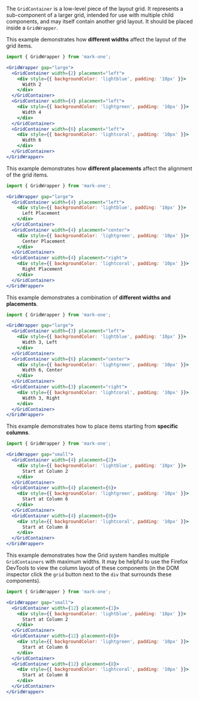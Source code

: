 The `GridContainer` is a low-level piece of the layout grid. It represents a sub-component of a larger grid, intended for use with multiple child components, and may itself contain another grid layout. It should be placed inside a `GridWrapper`.

This example demonstrates how **different widths** affect the layout of the grid items.

```jsx
import { GridWrapper } from 'mark-one';

<GridWrapper gap="large">
  <GridContainer width={2} placement="left">
    <div style={{ backgroundColor: 'lightblue', padding: '10px' }}>
      Width 2
    </div>
  </GridContainer>
  <GridContainer width={4} placement="left">
    <div style={{ backgroundColor: 'lightgreen', padding: '10px' }}>
      Width 4
    </div>
  </GridContainer>
  <GridContainer width={6} placement="left">
    <div style={{ backgroundColor: 'lightcoral', padding: '10px' }}>
      Width 6
    </div>
  </GridContainer>
</GridWrapper>
```

This example demonstrates how **different placements** affect the alignment of the grid items.

```jsx
import { GridWrapper } from 'mark-one';

<GridWrapper gap="large">
  <GridContainer width={4} placement="left">
    <div style={{ backgroundColor: 'lightblue', padding: '10px' }}>
      Left Placement
    </div>
  </GridContainer>
  <GridContainer width={4} placement="center">
    <div style={{ backgroundColor: 'lightgreen', padding: '10px' }}>
      Center Placement
    </div>
  </GridContainer>
  <GridContainer width={4} placement="right">
    <div style={{ backgroundColor: 'lightcoral', padding: '10px' }}>
      Right Placement
    </div>
  </GridContainer>
</GridWrapper>
```

This example demonstrates a combination of **different widths and placements**.

```jsx
import { GridWrapper } from 'mark-one';

<GridWrapper gap="large">
  <GridContainer width={3} placement="left">
    <div style={{ backgroundColor: 'lightblue', padding: '10px' }}>
      Width 3, Left
    </div>
  </GridContainer>
  <GridContainer width={6} placement="center">
    <div style={{ backgroundColor: 'lightgreen', padding: '10px' }}>
      Width 6, Center
    </div>
  </GridContainer>
  <GridContainer width={3} placement="right">
    <div style={{ backgroundColor: 'lightcoral', padding: '10px' }}>
      Width 3, Right
    </div>
  </GridContainer>
</GridWrapper>
```

This example demonstrates how to place items starting from **specific columns**.

```jsx
import { GridWrapper } from 'mark-one';

<GridWrapper gap="small">
  <GridContainer width={4} placement={2}>
    <div style={{ backgroundColor: 'lightblue', padding: '10px' }}>
      Start at Column 2
    </div>
  </GridContainer>
  <GridContainer width={4} placement={6}>
    <div style={{ backgroundColor: 'lightgreen', padding: '10px' }}>
      Start at Column 6
    </div>
  </GridContainer>
  <GridContainer width={4} placement={8}>
    <div style={{ backgroundColor: 'lightcoral', padding: '10px' }}>
      Start at Column 8
    </div>
  </GridContainer>
</GridWrapper>
```

This example demonstrates how the Grid system handles multiple `GridContainers` with maximum widths. It may be helpful to use the Firefox DevTools to view the column layout of these components (in the DOM inspector click the `grid` button next to the `div` that surrounds these components).

```jsx
import { GridWrapper } from 'mark-one';

<GridWrapper gap="small">
  <GridContainer width={12} placement={1}>
    <div style={{ backgroundColor: 'lightblue', padding: '10px' }}>
      Start at Column 2
    </div>
  </GridContainer>
  <GridContainer width={12} placement={6}>
    <div style={{ backgroundColor: 'lightgreen', padding: '10px' }}>
      Start at Column 6
    </div>
  </GridContainer>
  <GridContainer width={12} placement={8}>
    <div style={{ backgroundColor: 'lightcoral', padding: '10px' }}>
      Start at Column 8
    </div>
  </GridContainer>
</GridWrapper>
```